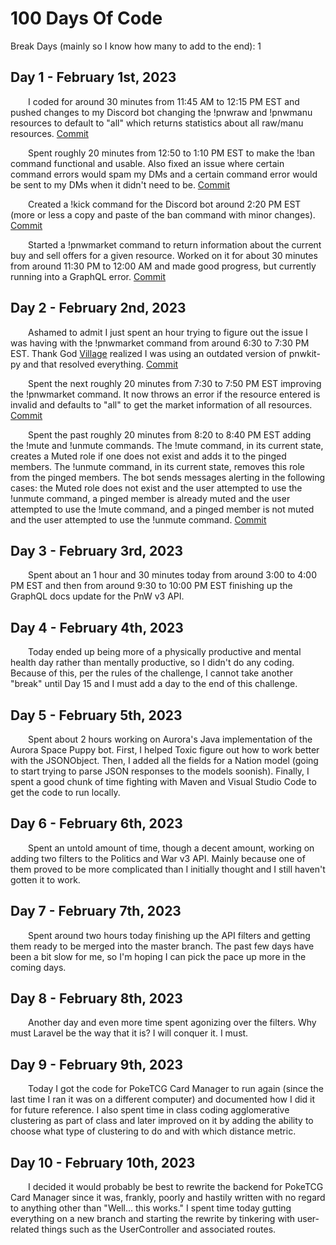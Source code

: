 # 100 Days Of Code

Break Days (mainly so I know how many to add to the end): 1

## Day 1 - February 1st, 2023
&emsp;&emsp;I coded for around 30 minutes from 11:45 AM to 12:15 PM EST and pushed changes to my Discord bot changing the !pnwraw and !pnwmanu resources to default to "all" which returns statistics about all raw/manu resources. [Commit](https://github.com/JacobKnox/Personal-Discord-Bot/commit/61af30bed1bdaee05734e8b51f82c3312b381bdf)

&emsp;&emsp;Spent roughly 20 minutes from 12:50 to 1:10 PM EST to make the !ban command functional and usable. Also fixed an issue where certain command errors would spam my DMs and a certain command error would be sent to my DMs when it didn't need to be. [Commit](https://github.com/JacobKnox/Personal-Discord-Bot/commit/2ddb76f854cffe7120d10b871ba2168fae70db5f)

&emsp;&emsp;Created a !kick command for the Discord bot around 2:20 PM EST (more or less a copy and paste of the ban command with minor changes). [Commit](https://github.com/JacobKnox/Personal-Discord-Bot/commit/e776f76fb978c003995cfdea70249132a1aa7bdf)

&emsp;&emsp;Started a !pnwmarket command to return information about the current buy and sell offers for a given resource. Worked on it for about 30 minutes from around 11:30 PM to 12:00 AM and made good progress, but currently running into a GraphQL error. [Commit](https://github.com/JacobKnox/Personal-Discord-Bot/commit/aea30fd2b8b4abfa7489c5d8a870f5fff88283f5)

## Day 2 - February 2nd, 2023
&emsp;&emsp;Ashamed to admit I just spent an hour trying to figure out the issue I was having with the !pnwmarket command from around 6:30 to 7:30 PM EST. Thank God [Village](https://github.com/mrvillage) realized I was using an outdated version of pnwkit-py and that resolved everything. [Commit](https://github.com/JacobKnox/Personal-Discord-Bot/commit/977d55768ed0365d1f11503588624763fd6775b8)

&emsp;&emsp;Spent the next roughly 20 minutes from 7:30 to 7:50 PM EST improving the !pnwmarket command. It now throws an error if the resource entered is invalid and defaults to "all" to get the market information of all resources. [Commit](https://github.com/JacobKnox/Personal-Discord-Bot/commit/d9b194c7af76b05b89681ff12227f2787a622649)

&emsp;&emsp;Spent the past roughly 20 minutes from 8:20 to 8:40 PM EST adding the !mute and !unmute commands. The !mute command, in its current state, creates a Muted role if one does not exist and adds it to the pinged members. The !unmute command, in its current state, removes this role from the pinged members. The bot sends messages alerting in the following cases: the Muted role does not exist and the user attempted to use the !unmute command, a pinged member is already muted and the user attempted to use the !mute command, and a pinged member is not muted and the user attempted to use the !unmute command. [Commit](https://github.com/JacobKnox/Personal-Discord-Bot/commit/4e14932d79127acac37391a4c16f0d7cab59839c)

## Day 3 - February 3rd, 2023
&emsp;&emsp;Spent about an 1 hour and 30 minutes today from around 3:00 to 4:00 PM EST and then from around 9:30 to 10:00 PM EST finishing up the GraphQL docs update for the PnW v3 API.

## Day 4 - February 4th, 2023
&emsp;&emsp;Today ended up being more of a physically productive and mental health day rather than mentally productive, so I didn't do any coding. Because of this, per the rules of the challenge, I cannot take another "break" until Day 15 and I must add a day to the end of this challenge.

## Day 5 - February 5th, 2023
&emsp;&emsp;Spent about 2 hours working on Aurora's Java implementation of the Aurora Space Puppy bot. First, I helped Toxic figure out how to work better with the JSONObject. Then, I added all the fields for a Nation model (going to start trying to parse JSON responses to the models soonish). Finally, I spent a good chunk of time fighting with Maven and Visual Studio Code to get the code to run locally.

## Day 6 - February 6th, 2023
&emsp;&emsp;Spent an untold amount of time, though a decent amount, working on adding two filters to the Politics and War v3 API. Mainly because one of them proved to be more complicated than I initially thought and I still haven't gotten it to work.

## Day 7 - February 7th, 2023
&emsp;&emsp;Spent around two hours today finishing up the API filters and getting them ready to be merged into the master branch. The past few days have been a bit slow for me, so I'm hoping I can pick the pace up more in the coming days.

## Day 8 - February 8th, 2023
&emsp;&emsp;Another day and even more time spent agonizing over the filters. Why must Laravel be the way that it is? I will conquer it. I must.

## Day 9 - February 9th, 2023
&emsp;&emsp;Today I got the code for PokeTCG Card Manager to run again (since the last time I ran it was on a different computer) and documented how I did it for future reference. I also spent time in class coding agglomerative clustering as part of class and later improved on it by adding the ability to choose what type of clustering to do and with which distance metric.

## Day 10 - February 10th, 2023
&emsp;&emsp;I decided it would probably be best to rewrite the backend for PokeTCG Card Manager since it was, frankly, poorly and hastily written with no regard to anything other than "Well... this works." I spent time today gutting everything on a new branch and starting the rewrite by tinkering with user-related things such as the UserController and associated routes.